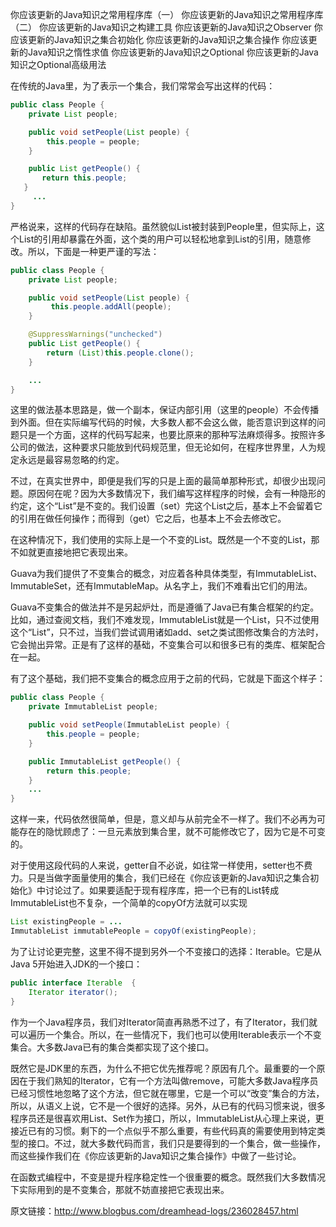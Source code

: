 你应该更新的Java知识之常用程序库（一）
你应该更新的Java知识之常用程序库（二）
你应该更新的Java知识之构建工具
你应该更新的Java知识之Observer
你应该更新的Java知识之集合初始化
你应该更新的Java知识之集合操作
你应该更新的Java知识之惰性求值
你应该更新的Java知识之Optional
你应该更新的Java知识之Optional高级用法

在传统的Java里，为了表示一个集合，我们常常会写出这样的代码：

```java
public class People {
    private List people;

    public void setPeople(List people) {
        this.people = people;
    }

    public List getPeople() {
       return this.people;
   }
     ...
}
```

 严格说来，这样的代码存在缺陷。虽然貌似List被封装到People里，但实际上，这个List的引用却暴露在外面，这个类的用户可以轻松地拿到List的引用，随意修改。所以，下面是一种更严谨的写法：

```java
public class People {
    private List people;

    public void setPeople(List people) {
         this.people.addAll(people);
    }

    @SuppressWarnings("unchecked")
    public List getPeople() {
        return (List)this.people.clone();
    } 

    ...
}
```

 这里的做法基本思路是，做一个副本，保证内部引用（这里的people）不会传播到外面。但在实际编写代码的时候，大多数人都不会这么做，能否意识到这样的问题只是一个方面，这样的代码写起来，也要比原来的那种写法麻烦得多。按照许多公司的做法，这种要求只能放到代码规范里，但无论如何，在程序世界里，人为规定永远是最容易忽略的约定。

 不过，在真实世界中，即便是我们写的只是上面的最简单那种形式，却很少出现问题。原因何在呢？因为大多数情况下，我们编写这样程序的时候，会有一种隐形的约定，这个“List”是不变的。我们设置（set）完这个List之后，基本上不会留着它的引用在做任何操作；而得到（get）它之后，也基本上不会去修改它。

 在这种情况下，我们使用的实际上是一个不变的List。既然是一个不变的List，那不如就更直接地把它表现出来。

 Guava为我们提供了不变集合的概念，对应着各种具体类型，有ImmutableList、ImmutableSet，还有ImmutableMap。从名字上，我们不难看出它们的用法。

 Guava不变集合的做法并不是另起炉灶，而是遵循了Java已有集合框架的约定。比如，通过查阅文档，我们不难发现，ImmutableList就是一个List，只不过使用这个“List”，只不过，当我们尝试调用诸如add、set之类试图修改集合的方法时，它会抛出异常。正是有了这样的基础，不变集合可以和很多已有的类库、框架配合在一起。

 有了这个基础，我们把不变集合的概念应用于之前的代码，它就是下面这个样子：

```java
public class People {
    private ImmutableList people;

    public void setPeople(ImmutableList people) {
        this.people = people;
    }

    public ImmutableList getPeople() {
        return this.people;
    } 
    ...
}
```

这样一来，代码依然很简单，但是，意义却与从前完全不一样了。我们不必再为可能存在的隐忧顾虑了：一旦元素放到集合里，就不可能修改它了，因为它是不可变的。

对于使用这段代码的人来说，getter自不必说，如往常一样使用，setter也不费力。只是当做字面量使用的集合，我们已经在《你应该更新的Java知识之集合初始化》中讨论过了。如果要适配于现有程序库，把一个已有的List转成ImmutableList也不复杂，一个简单的copyOf方法就可以实现

```java
List existingPeople = ... 
ImmutableList immutablePeople = copyOf(existingPeople);
```

为了让讨论更完整，这里不得不提到另外一个不变接口的选择：Iterable。它是从Java 5开始进入JDK的一个接口：

```java
public interface Iterable  {
    Iterator iterator();
}
```

作为一个Java程序员，我们对Iterator简直再熟悉不过了，有了Iterator，我们就可以遍历一个集合。所以，在一些情况下，我们也可以使用Iterable表示一个不变集合。大多数Java已有的集合类都实现了这个接口。

既然它是JDK里的东西，为什么不把它优先推荐呢？原因有几个。最重要的一个原因在于我们熟知的Iterator，它有一个方法叫做remove，可能大多数Java程序员已经习惯性地忽略了这个方法，但它就在哪里，它是一个可以“改变”集合的方法，所以，从语义上说，它不是一个很好的选择。另外，从已有的代码习惯来说，很多程序员还是很喜欢用List、Set作为接口，所以，ImmutableList从心理上来说，更接近已有的习惯。剩下的一个点似乎不那么重要，有些代码真的需要使用到特定类型的接口。不过，就大多数代码而言，我们只是要得到的一个集合，做一些操作，而这些操作我们在《你应该更新的Java知识之集合操作》中做了一些讨论。

在函数式编程中，不变是提升程序稳定性一个很重要的概念。既然我们大多数情况下实际用到的是不变集合，那就不妨直接把它表现出来。

原文链接：http://www.blogbus.com/dreamhead-logs/236028457.html